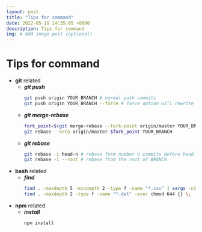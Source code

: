 ```yaml
---
layout: post
title: "Tips for command"
date: 2022-05-19 14:35:05 +0800
description: Tips for command
img: # Add image post (optional)
---
```


# Tips for command
- __git__ related
    - ___git push___
      ```bash
      git push origin YOUR_BRANCH # normal push commits
      git push origin YOUR_BRANCH --force # force option will rewrite commit history
      ```
    - ___git merge-rebase___
      ```bash
      fork_point=$(git merge-rebase --fork-point origin/master YOUR_BRANCH)
      git rebase --onto origin/master $fork_point YOUR_BRANCH
      ```
    - ___git rebase___
      ```bash
      git rebase -i head~n # rebase form number n commits before head
      git rebase -i --root # rebase from the root of BRANCH
      ```
- __bash__ related
    - ___find___
      ```bash
      find . -maxdepth 5 -mindepth 2 -type f -name "*.csv" | xargs -n1 dirname | sort -u
      find . -maxdepth 2 -type f -name "*.dat" -exec chmod 644 {} \;
      ```
- __npm__ related
    - ___install___
      ```bash
      npm install
      ```
